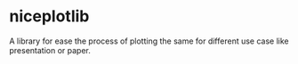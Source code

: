# niceplotlib

A library for ease the process of plotting the same for different use case like
presentation or paper.
